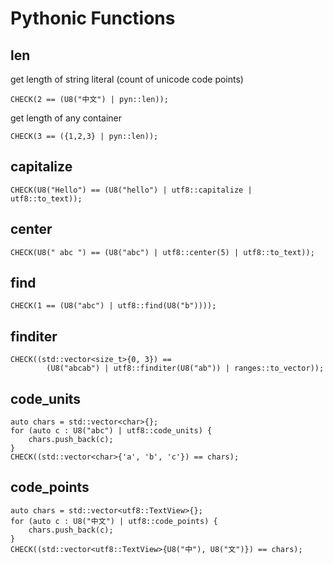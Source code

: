 # Pythonic Functions

## len

get length of string literal (count of unicode code points)
```
CHECK(2 == (U8("中文") | pyn::len));
```

get length of any container
```
CHECK(3 == ({1,2,3} | pyn::len));
```

## capitalize

```
CHECK(U8("Hello") == (U8("hello") | utf8::capitalize | utf8::to_text));
```

## center

```
CHECK(U8(" abc ") == (U8("abc") | utf8::center(5) | utf8::to_text));
```

## find

```
CHECK(1 == (U8("abc") | utf8::find(U8("b"))));
```

## finditer

```
CHECK((std::vector<size_t>{0, 3}) ==
        (U8("abcab") | utf8::finditer(U8("ab")) | ranges::to_vector));
```

## code_units

```
auto chars = std::vector<char>{};
for (auto c : U8("abc") | utf8::code_units) {
    chars.push_back(c);
}
CHECK((std::vector<char>{'a', 'b', 'c'}) == chars);
```

## code_points

```
auto chars = std::vector<utf8::TextView>{};
for (auto c : U8("中文") | utf8::code_points) {
    chars.push_back(c);
}
CHECK((std::vector<utf8::TextView>{U8("中"), U8("文")}) == chars);
```